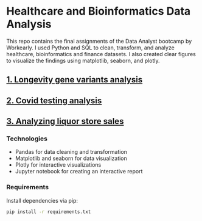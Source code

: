 # Healthcare and Bioinformatics Data Analysis
This repo contains the final assignments of the Data Analyst bootcamp by Workearly. I used Python and SQL to clean, transform, and analyze healthcare, bioinformatics and finance datasets. I also created clear figures to visualize the findings using matplotlib, seaborn, and plotly.

## [1. Longevity gene variants analysis](./longevity/longevity_analysis.ipynb)

## [2. Covid testing analysis](./covid_testing/covid_testing_analysis.ipynb)

## [3. Analyzing liquor store sales](./liquor_sales/Workearly_Final_Assignment_Panagiotis_Chatzinikolaou.ipynb)
### Technologies
- Pandas for data cleaning and transformation
- Matplotlib and seaborn for data visualization
- Plotly for interactive visualizations
- Jupyter notebook for creating an interactive report

### Requirements
Install dependencies via pip:

```bash
pip install -r requirements.txt
```
